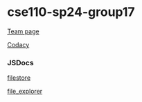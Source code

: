 # cse110-sp24-group17

[Team page](admin/team.md)

[Codacy](https://app.codacy.com/organizations/gh/cse110-sp24-group17/dashboard)

### JSDocs ###
[filestore](https://cse110-sp24-group17.github.io/cse110-sp24-group17/jsdoc/jsdoc-filestore/index.html)

[file_explorer](https://cse110-sp24-group17.github.io/cse110-sp24-group17/jsdoc/jsdoc-file_explorer/index.html)
